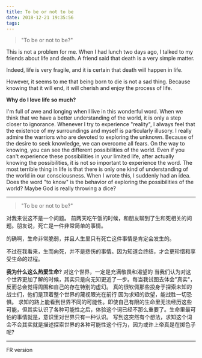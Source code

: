 ```yaml
---
title: To be or not to be
date: 2018-12-21 19:35:56
tags:
---
```

> "To be or not to be?"

This is not a problem for me.
When I had lunch two days ago, I talked to my friends about life and death. A friend said that death is a very simple matter.

<!--more-->

Indeed, life is very fragile, and it is certain that death will happen in life.

However, it seems to me that being born to die is not a sad thing. Because knowing that it will end, it will cherish and enjoy the process of life.

**Why do I love life so much?**

I'm full of awe and longing when I live in this wonderful word.
When we think that we have a better understanding of the world, it is only a step closer to ignorance. Whenever I try to experience "reality", I always feel that the existence of my surroundings and myself is particularly illusory.
I really admire the warriors who are devoted to exploring the unknown.
Because of the desire to seek knowledge, we can overcome all fears.
On the way to knowing, you can see the different possibilities of the world. Even if you can't experience these possibilities in your limited life, after actually knowing the possibilities, it is not so important to experience the word. The most terrible thing in life is that there is only one kind of understanding of the world in our consciousness.
When I wrote this, I suddenly had an idea. Does the word "to know" is the behavior of exploring the possibilities of the world? Maybe God is really throwing a dice?

---

> "To be or not to be?"

对我来说这不是一个问题。
前两天吃午饭的时候，和朋友聊到了生和死相关的问题。朋友说，死亡是一件非常简单的事情。

的确啊，生命非常脆弱，并且人生里只有死亡这件事情是肯定会发生的。

不过在我看来，生而向死，并不是悲伤的事情。因为知道会终结，才会更珍惜和享受生命的过程。

**我为什么这么热爱生命?**
对这个世界，一定是充满敬畏和渴望的
当我们认为对这个世界更加了解的时候，其实只是向无知更近了一步。每当我试图去体会"真实"，反而总会觉得周围和自己的存在特别的虚幻。
真的很钦佩那些投身于探索未知的战士们，他们是顶着整个世界的蔑视眼光在前行
因为求知的欲望，能战胜一切恐惧。
求知的路上能看到世界不同的可能性。即使自己有限的生命里无法经历这些可能，但其实认识了各种可能性之后，体验这个词已经不那么重要了。生命里最可怕的事情就是，意识里对世界只有一种认识。
写到这突然有个想法，求知这个词会不会其实就是描述探索世界的各种可能性这个行为，因为或许上帝真是在掷色子呢?

---
FR version 
